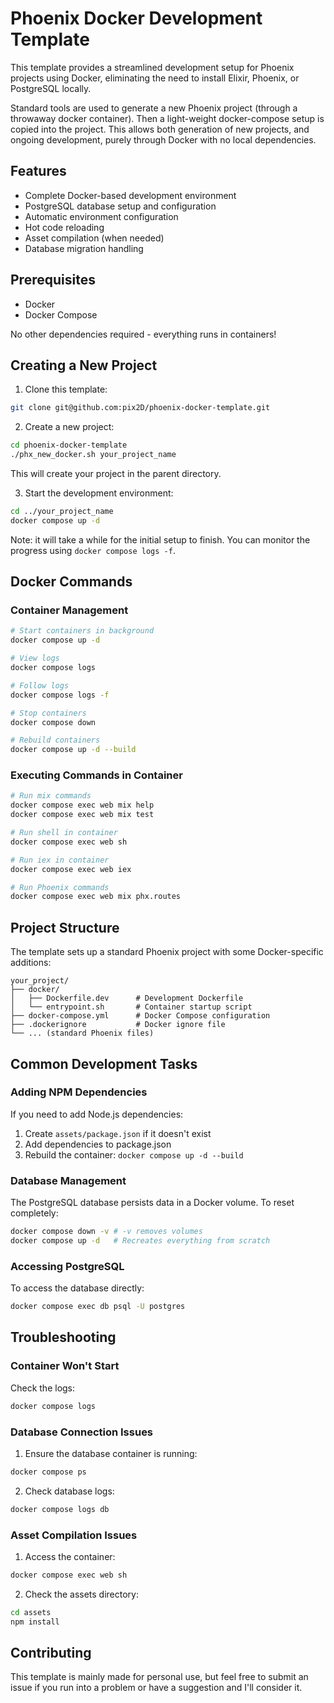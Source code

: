 # Phoenix Docker Development Template

This template provides a streamlined development setup for Phoenix projects using Docker, eliminating the need to install Elixir, Phoenix, or PostgreSQL locally.

Standard tools are used to generate a new Phoenix project (through a throwaway docker container). Then a light-weight docker-compose setup is copied into the project. This allows both generation of new projects, and ongoing development, purely through Docker with no local dependencies.

## Features

- Complete Docker-based development environment
- PostgreSQL database setup and configuration
- Automatic environment configuration
- Hot code reloading
- Asset compilation (when needed)
- Database migration handling

## Prerequisites

- Docker
- Docker Compose

No other dependencies required - everything runs in containers!

## Creating a New Project

1. Clone this template:
```bash
git clone git@github.com:pix2D/phoenix-docker-template.git
```

2. Create a new project:
```bash
cd phoenix-docker-template
./phx_new_docker.sh your_project_name
```

This will create your project in the parent directory.

3. Start the development environment:
```bash
cd ../your_project_name
docker compose up -d
```

Note: it will take a while for the initial setup to finish. You can monitor the progress using `docker compose logs -f`.

## Docker Commands

### Container Management
```bash
# Start containers in background
docker compose up -d

# View logs
docker compose logs

# Follow logs
docker compose logs -f

# Stop containers
docker compose down

# Rebuild containers
docker compose up -d --build
```

### Executing Commands in Container
```bash
# Run mix commands
docker compose exec web mix help
docker compose exec web mix test

# Run shell in container
docker compose exec web sh

# Run iex in container
docker compose exec web iex

# Run Phoenix commands
docker compose exec web mix phx.routes
```

## Project Structure

The template sets up a standard Phoenix project with some Docker-specific additions:

```
your_project/
├── docker/
│   ├── Dockerfile.dev      # Development Dockerfile
│   └── entrypoint.sh       # Container startup script
├── docker-compose.yml      # Docker Compose configuration
├── .dockerignore           # Docker ignore file
└── ... (standard Phoenix files)
```

## Common Development Tasks

### Adding NPM Dependencies
If you need to add Node.js dependencies:

1. Create `assets/package.json` if it doesn't exist
2. Add dependencies to package.json
3. Rebuild the container: `docker compose up -d --build`

### Database Management
The PostgreSQL database persists data in a Docker volume. To reset completely:

```bash
docker compose down -v # -v removes volumes
docker compose up -d   # Recreates everything from scratch
```

### Accessing PostgreSQL
To access the database directly:

```bash
docker compose exec db psql -U postgres
```

## Troubleshooting

### Container Won't Start
Check the logs:
```bash
docker compose logs
```

### Database Connection Issues
1. Ensure the database container is running:
```bash
docker compose ps
```

2. Check database logs:
```bash
docker compose logs db
```

### Asset Compilation Issues
1. Access the container:
```bash
docker compose exec web sh
```

2. Check the assets directory:
```bash
cd assets
npm install
```

## Contributing

This template is mainly made for personal use, but feel free to submit an issue if you run into a problem or have a suggestion and I'll consider it.
